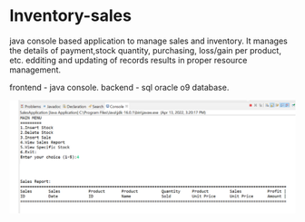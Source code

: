 # Inventory-sales 

java console based application to manage sales and inventory. It manages the details of payment,stock quantity, purchasing, loss/gain per product, etc.
edditing and updating of records results in proper resource management.

frontend - java console.
backend - sql oracle o9 database.

<p align="center">
  <img src="images/img.png"  width="750" alt="accessibility text">
</p>
